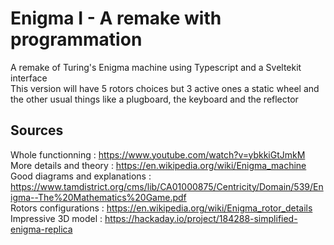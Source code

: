# Enigma I - A remake with programmation
A remake of Turing's Enigma machine using Typescript and a Sveltekit interface <br />
This version will have 5 rotors choices but 3 active ones a static wheel and the other usual things like a plugboard, the keyboard and the reflector

## Sources
Whole functionning : https://www.youtube.com/watch?v=ybkkiGtJmkM <br />
More details and theory : https://en.wikipedia.org/wiki/Enigma_machine <br />
Good diagrams and explanations : https://www.tamdistrict.org/cms/lib/CA01000875/Centricity/Domain/539/Enigma--The%20Mathematics%20Game.pdf <br />
Rotors configurations : https://en.wikipedia.org/wiki/Enigma_rotor_details <br />
Impressive 3D model : https://hackaday.io/project/184288-simplified-enigma-replica <br />
